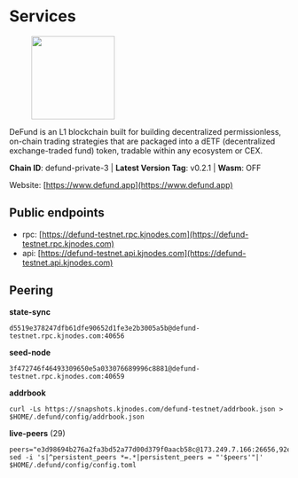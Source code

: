 # Services

<figure><img src="https://raw.githubusercontent.com/kj89/testnet_manuals/main/pingpub/logos/defund.png" width="150" alt=""><figcaption></figcaption></figure>

DeFund is an L1 blockchain built for building decentralized permissionless,  on-chain trading strategies that are packaged into a dETF (decentralized  exchange-traded fund) token, tradable within any ecosystem or CEX.

**Chain ID**: defund-private-3 | **Latest Version Tag**: v0.2.1 | **Wasm**: OFF

Website: [https://www.defund.app](https://www.defund.app)


## Public endpoints

* rpc: [https://defund-testnet.rpc.kjnodes.com](https://defund-testnet.rpc.kjnodes.com)
* api: [https://defund-testnet.api.kjnodes.com](https://defund-testnet.api.kjnodes.com)

## Peering

**state-sync**

```
d5519e378247dfb61dfe90652d1fe3e2b3005a5b@defund-testnet.rpc.kjnodes.com:40656
```

**seed-node**

```
3f472746f46493309650e5a033076689996c8881@defund-testnet.rpc.kjnodes.com:40659
```

**addrbook**
```
curl -Ls https://snapshots.kjnodes.com/defund-testnet/addrbook.json > $HOME/.defund/config/addrbook.json
```

**live-peers** (29)
```
peers="e3d98694b276a2fa3bd52a77d00d379f0aacb58c@173.249.7.166:26656,92ea21c6dfc2fe2cc0315948cf5782888ae3bc28@62.171.129.168:26656,bd4c137c54e4856b2d59d77dbd52b57e0fb7529e@149.102.152.61:26656,20151f8b15d6f3ad670f5bfc1c747de72e96fb3f@194.180.176.128:26656,07f9db50ae2795727a09668d75b72cae285335d1@198.244.200.221:26656,cf6b23f9ceadf7944fc8b89a7fb771d9caa6f431@65.21.3.95:26656,4c291b33574d679e43f7cec340ba4befecec0724@161.97.152.115:26656,18921a27facf3760d59147e4ae176b1bdf226346@195.201.237.172:18656,f8e7b1b8382b9d4b0c04274826a89682ad4b5bfb@62.171.143.40:26656,ad35b87df11c37b5f66931cd86c5dc2853aabae2@95.216.69.88:36656,7df51b9f8ec9405fddb7c35b534a70fe70f6b93e@194.163.191.80:26656,4d3b782ab389525370f53d40e970b1362bc92106@185.182.186.202:26656,4f865b04ff70dd314c840bb3c324f41edbb3c3ff@164.68.102.102:26656,fd2122d21e10253a86739bdd33686065008926ed@85.10.200.221:29656,e199e4d17120559bc34357d72f6595cbcd4d5cd4@173.212.216.232:26656,0a8430b93bd3ddbf247388ca638512981ff07eaf@195.3.220.9:26656,175cdc1cae6635d5779e8870a20f761f1d58f02f@65.109.51.41:36656,4758cb09f15174708880c0986bb0b57af4dc5d5d@135.181.208.169:27656,edabbcbfb21c488be785f0925b0060c717440bad@92.119.112.229:26656,0b141f72551552a5faf109413292e72408a34c34@65.109.27.156:32656,57eadf177e7429db82bfdbed6fa0521e8741e404@94.130.13.40:26656,06869237862f0d21266f2182f2dc4e4b319a0168@194.163.189.179:26656,9f4ea4b9da9801ba5e97924d13c7c793d94bfec9@45.147.199.176:26656,7ca31e50d5509104ea481869bcbe91e6883fe9d0@135.181.150.198:36656,d130db7a4901fd92a221f1cf7d006c6153751eb5@144.76.27.79:60956,0e5c41bec481ae4da0577377bc1952eb29b1e4c1@65.21.78.86:26656,98a777dad655ddfbca503742107ff63fc5e0a9f5@45.147.199.212:26656,27184beff22d064a593233bbe6b0883f9f7fc2ff@45.87.104.74:26656,d5519e378247dfb61dfe90652d1fe3e2b3005a5b@65.109.68.190:40656"
sed -i 's|^persistent_peers *=.*|persistent_peers = "'$peers'"|' $HOME/.defund/config/config.toml
```
